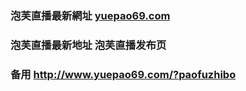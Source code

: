### 泡芙直播最新網址 [yuepao69.com](http://www.yuepao69.com/?paofuzhibo) 
### 泡芙直播最新地址 泡芙直播发布页
### 备用 http://www.yuepao69.com/?paofuzhibo
